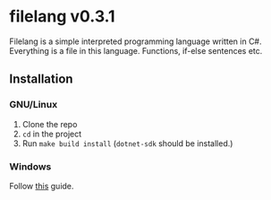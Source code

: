 # filelang v0.3.1
Filelang is a simple interpreted programming language written in C#. Everything is a file in this language. Functions, if-else sentences etc.

## Installation
### GNU/Linux
1. Clone the repo
2. `cd` in the project
3. Run `make build install` (`dotnet-sdk` should be installed.)

### Windows
Follow [this](https://wiki.archlinux.org/title/installation_guide) guide.

